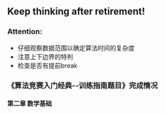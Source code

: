 ## Keep thinking after retirement!

### Attention:
- 仔细观察数据范围以确定算法时间的复杂度
- 注意上下边界的特判
- 检查是否有提前break

### 《算法竞赛入门经典--训练指南题目》完成情况
#### 第二章 数学基础
